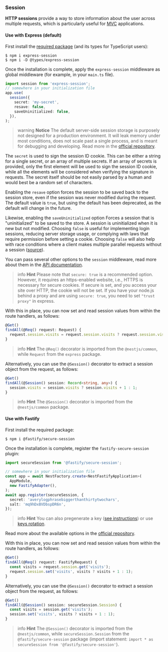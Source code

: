### Session

**HTTP sessions** provide a way to store information about the user across multiple requests, which is particularly useful for [MVC](/techniques/mvc) applications.

#### Use with Express (default)

First install the [required package](https://github.com/expressjs/session) (and its types for TypeScript users):

```shell
$ npm i express-session
$ npm i -D @types/express-session
```

Once the installation is complete, apply the `express-session` middleware as global middleware (for example, in your `main.ts` file).

```typescript
import session from 'express-session';
// somewhere in your initialization file
app.use(
  session({
    secret: 'my-secret',
    resave: false,
    saveUninitialized: false,
  }),
);
```

> warning **Notice** The default server-side session storage is purposely not designed for a production environment. It will leak memory under most conditions, does not scale past a single process, and is meant for debugging and developing. Read more in the [official repository](https://github.com/expressjs/session).

The `secret` is used to sign the session ID cookie. This can be either a string for a single secret, or an array of multiple secrets. If an array of secrets is provided, only the first element will be used to sign the session ID cookie, while all the elements will be considered when verifying the signature in requests. The secret itself should be not easily parsed by a human and would best be a random set of characters.

Enabling the `resave` option forces the session to be saved back to the session store, even if the session was never modified during the request. The default value is `true`, but using the default has been deprecated, as the default will change in the future.

Likewise, enabling the `saveUninitialized` option Forces a session that is "uninitialized" to be saved to the store. A session is uninitialized when it is new but not modified. Choosing `false` is useful for implementing login sessions, reducing server storage usage, or complying with laws that require permission before setting a cookie. Choosing `false` will also help with race conditions where a client makes multiple parallel requests without a session ([source](https://github.com/expressjs/session#saveuninitialized)).

You can pass several other options to the `session` middleware, read more about them in the [API documentation](https://github.com/expressjs/session#options).

> info **Hint** Please note that `secure: true` is a recommended option. However, it requires an https-enabled website, i.e., HTTPS is necessary for secure cookies. If secure is set, and you access your site over HTTP, the cookie will not be set. If you have your node.js behind a proxy and are using `secure: true`, you need to set `"trust proxy"` in express.

With this in place, you can now set and read session values from within the route handlers, as follows:

```typescript
@Get()
findAll(@Req() request: Request) {
  request.session.visits = request.session.visits ? request.session.visits + 1 : 1;
}
```

> info **Hint** The `@Req()` decorator is imported from the `@nestjs/common`, while `Request` from the `express` package.

Alternatively, you can use the `@Session()` decorator to extract a session object from the request, as follows:

```typescript
@Get()
findAll(@Session() session: Record<string, any>) {
  session.visits = session.visits ? session.visits + 1 : 1;
}
```

> info **Hint** The `@Session()` decorator is imported from the `@nestjs/common` package.

#### Use with Fastify

First install the required package:

```shell
$ npm i @fastify/secure-session
```

Once the installation is complete, register the `fastify-secure-session` plugin:

```typescript
import secureSession from '@fastify/secure-session';

// somewhere in your initialization file
const app = await NestFactory.create<NestFastifyApplication>(
  AppModule,
  new FastifyAdapter(),
);
await app.register(secureSession, {
  secret: 'averylogphrasebiggerthanthirtytwochars',
  salt: 'mq9hDxBVDbspDR6n',
});
```

> info **Hint** You can also pregenerate a key ([see instructions](https://github.com/fastify/fastify-secure-session)) or use [keys rotation](https://github.com/fastify/fastify-secure-session#using-keys-with-key-rotation).

Read more about the available options in the [official repository](https://github.com/fastify/fastify-secure-session).

With this in place, you can now set and read session values from within the route handlers, as follows:

```typescript
@Get()
findAll(@Req() request: FastifyRequest) {
  const visits = request.session.get('visits');
  request.session.set('visits', visits ? visits + 1 : 1);
}
```

Alternatively, you can use the `@Session()` decorator to extract a session object from the request, as follows:

```typescript
@Get()
findAll(@Session() session: secureSession.Session) {
  const visits = session.get('visits');
  session.set('visits', visits ? visits + 1 : 1);
}
```

> info **Hint** The `@Session()` decorator is imported from the `@nestjs/common`, while `secureSession.Session` from the `@fastify/secure-session` package (import statement: `import * as secureSession from '@fastify/secure-session'`).
